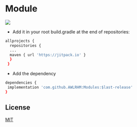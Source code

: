 # Module

[![](https://jitpack.io/v/AWLRHM/Module.svg)](https://jitpack.io/#AWLRHM/Module)


* Add it in your root build.gradle at the end of repositories:
```sh
allprojects {
  repositories {
  ...
  maven { url 'https://jitpack.io' }
  }  
 }
 ```
 * Add the dependency
 ```sh
 dependencies {
  implementation 'com.github.AWLRHM:Modules:$last-release'
 }
 ```
 
 ## License
 [MIT](https://choosealicense.com/licenses/mit/)


